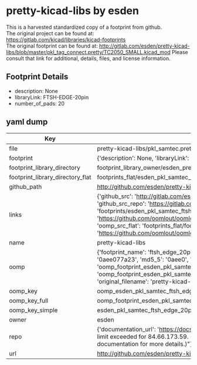 # pretty-kicad-libs by esden  
This is a harvested standardized copy of a footprint from github.  
The original project can be found at:  
https://gitlab.com/kicad/libraries/kicad-footprints  
The original footprint can be found at:
http://gitlab.com/esden/pretty-kicad-libs/blob/master/pkl_tag_connect.pretty/TC2050_SMALL.kicad_mod
Please consult that link for additional, details, files, and license information.  
## Footprint Details
* description: None  
* libraryLink: FTSH-EDGE-20pin  
* number_of_pads: 20  
## yaml dump  
| Key | Value |  
| --- | --- |  
| file | pretty-kicad-libs/pkl_samtec.pretty/FTSH-EDGE-20pin.kicad_mod |  
| footprint | {'description': None, 'libraryLink': 'FTSH-EDGE-20pin', 'number_of_pads': 20} |  
| footprint_library_directory | footprint_library_owner/esden_pretty-kicad-libs |  
| footprint_library_directory_flat | footprints_flat/esden_pkl_samtec_ftsh_edge_20pin/working |  
| github_path | http://github.com/esden/pretty-kicad-libs/blob/master/pkl_samtec.pretty/FTSH-EDGE-20pin.kicad_mod |  
| links | {'github_src': 'http://gitlab.com/esden/pretty-kicad-libs/blob/master/pkl_tag_connect.pretty/TC2050_SMALL.kicad_mod', 'github_src_repo': 'https://gitlab.com/kicad/libraries/kicad-footprints', 'oomp_bot': 'footprints/esden_pkl_samtec_ftsh_edge_20pin/working', 'oomp_bot_github': 'https://github.com/oomlout/oomlout_oomp_footprint_bot/tree/main/footprints/esden_pkl_samtec_ftsh_edge_20pin/working', 'oomp_src_flat': 'footprints_flat/footprints_flat/esden_pkl_samtec_ftsh_edge_20pin/working', 'oomp_src_flat_github': 'https://github.com/oomlout/oomlout_oomp_footprint_src/tree/main/footprints_flat/esden_pkl_samtec_ftsh_edge_20pin/working'} |  
| name | pretty-kicad-libs |  
| oomp | {'footprint_name': 'ftsh_edge_20pin', 'library_name': 'pkl_samtec', 'md5': '0aee077a2396cc2bc988721ae7a15ded', 'md5_10': '0aee077a23', 'md5_5': '0aee0', 'md5_6': '0aee07', 'oomp_key': 'oomp_esden_pkl_samtec_ftsh_edge_20pin', 'oomp_key_extra': 'oomp_footprint_esden_pkl_samtec_ftsh_edge_20pin', 'oomp_key_full': 'oomp_footprint_esden_pkl_samtec_ftsh_edge_20pin_0aee07', 'oomp_key_simple': 'esden_pkl_samtec_ftsh_edge_20pin', 'original_filename': 'pretty-kicad-libs/pkl_samtec.pretty/FTSH-EDGE-20pin.kicad_mod', 'owner_name': 'esden'} |  
| oomp_key | oomp_esden_pkl_samtec_ftsh_edge_20pin |  
| oomp_key_full | oomp_footprint_esden_pkl_samtec_ftsh_edge_20pin |  
| oomp_key_simple | esden_pkl_samtec_ftsh_edge_20pin |  
| owner | esden |  
| repo | {'documentation_url': 'https://docs.github.com/rest/overview/resources-in-the-rest-api#rate-limiting', 'message': "API rate limit exceeded for 84.66.173.59. (But here's the good news: Authenticated requests get a higher rate limit. Check out the documentation for more details.)"} |  
| url | http://github.com/esden/pretty-kicad-libs |  

